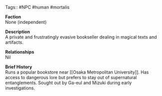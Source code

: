 Tags:: #NPC #human #mortalis

**Faction**  
None (independent)

**Description**  
A private and frustratingly evasive bookseller dealing in magical texts and artifacts.

**Relationships**  
Nil

**Brief History**  
Runs a popular bookstore near [[Osaka Metropolitan University]]. Has access to dangerous lore but prefers to stay out of supernatural entanglements. Sought out by Ga-eul and Mizuki during early investigations.